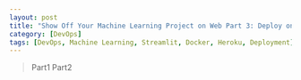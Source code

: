 ```yaml
---
layout: post
title: "Show Off Your Machine Learning Project on Web Part 3: Deploy onto Heroku with Docker"
category: [DevOps]
tags: [DevOps, Machine Learning, Streamlit, Docker, Heroku, Deployment]
---
```


> Part1 Part2


